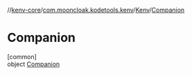 //[kenv-core](../../../../index.md)/[com.mooncloak.kodetools.kenv](../../index.md)/[Kenv](../index.md)/[Companion](index.md)

# Companion

[common]\
object [Companion](index.md)
